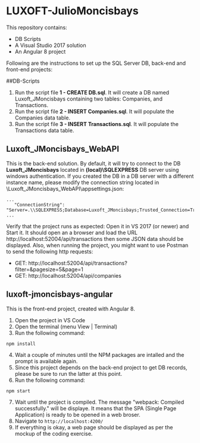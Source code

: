 # LUXOFT-JulioMoncisbays
This repository contains:
- DB Scripts
- A Visual Studio 2017 solution
- An Angular 8 project

Following are the instructions to set up the SQL Server DB, back-end and front-end projects:

##DB-Scripts
1. Run the script file **1 - CREATE DB.sql**. It will create a DB named Luxoft_JMoncisbays containing two tables: Companies, and Transactions.
2. Run the script file **2 - INSERT Companies.sql**. It will populate the Companies data table.
3. Run the script file **3 - INSERT Transactions.sql**. It will populate the Transactions data table.

## Luxoft_JMoncisbays_WebAPI
This is the back-end solution. By default, it will try to connect to the DB **Luxoft_JMoncisbays** located in **(local)\SQLEXPRESS** DB server using windows authentication.
If you created the DB in a DB server with a different instance name, please modify the connection string located in \Luxoft_JMoncisbays_WebAPI\appsettings.json:
```
...
   "ConnectionString": "Server=.\\SQLEXPRESS;Database=Luxoft_JMoncisbays;Trusted_Connection=True;"
...
```
Verify that the project runs as expected: Open it in VS 2017 (or newer) and Start it. It should open an a browser and load the URL http://localhost:52004/api/transactions then some JSON data should be displayed.
Also, when running the project, you might want to use Postman to send the following http requests:
- GET: http://localhost:52004/api/transactions?filter=&pagesize=5&page=1
- GET: http://localhost:52004/api/companies


## luxoft-jmoncisbays-angular
This is the front-end project, created with Angular 8.
1. Open the project in VS Code
2. Open the terminal (menu View | Terminal)
3. Run the following command:
```
npm install
```
4. Wait a couple of minutes until the NPM packages are intalled and the prompt is available again.
5. Since this project depends on the back-end project to get DB records, please be sure to run the latter at this point.
6. Run the following command:
```
npm start
```
7. Wait until the project is compiled. The message "webpack: Compiled successfully." will be displaye. It means that the SPA (Single Page Application) is ready to be opened in a web broser.
8. Navigate to `http://localhost:4200/`
9. If everything is okay, a web page should be displayed as per the mockup of the coding exercise.
